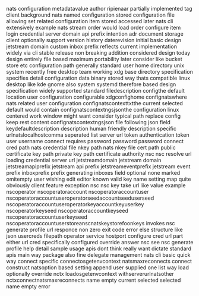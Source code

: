 nats configuration metadatavalue author ripienaar partially implemented tag client background nats named configuration stored configuration file allowing set related configuration item stored accessed later nats cli extensively example nats stream order would load order configure item login credential server domain api prefix intention adr document storage client optionally support version history daterevision initial basic design jetstream domain custom inbox prefix reflects current implementation widely via cli stable release non breaking addition considered design today design entirely file based maximum portability later consider like bucket store etc configuration path generally standard user home directory unix system recently free desktop team working xdg base directory specification specifies detail configuration data binary stored way thats compatible linux desktop like kde gnome also system systemd therefore based design specification widely supported standard filedescription configthe default location user configuration configurable xdgconfighome confignatswhere nats related user configuration confignatscontexttxtthe current selected default would contain confignatscontextngsjsonthe configuration linux centered work window might want consider typical path replace config keep rest content confignatscontextngsjson file following json field keydefaultdescription description human friendly description specific urlnatslocalhostcomma seperated list server url token authentication token user username connect requires password password password connect cred path nats credential file nkey path nats nkey file cert path public certificate key path private key path certificate authority nsc nsc resolve url loading credential server url jetstreamdomain jetstream domain jetstreamapiprefix jetstream api prefix jetstreameventprefix jetstream event prefix inboxprefix prefix generating inboxes field optional none marked omitempty user wishing edit editor known valid key name setting map quite obviously client feature exception nsc nsc key take url like value example nscoperator nscoperatoraccount nscoperatoraccountuser nscoperatoraccountuseroperatorseedaccountseeduserseed nscoperatoraccountuseroperatorkeyaccountkeyuserkey nscoperatorkeyseed nscoperatoraccountkeyseed nscoperatoraccountuserkeyseed nscoperatoraccountuserstoreanscnatskeystorefoonkeys invokes nsc generate profile url responce non zero exit code error else structure like json usercreds filepath operator service hostport configure cred url part either url cred specifically configured override answer nsc see nsc generate profile help detail sample usage apis dont think really want dictate standard apis main way package also fine delegate management nats cli basic quick way connect specific connectosgetenvcontext natsmaxreconnects connect construct natsoption based setting append user supplied one list way load optionally override nctx loadosgetenvcontext withserverurlnatsother nctxconnectnatsmaxreconnects name empty current selected selected name empty error